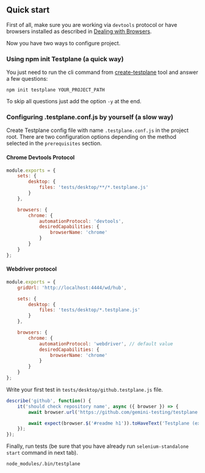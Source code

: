 <!-- DOCTOC SKIP -->
## Quick start

First of all, make sure you are working via `devtools` protocol or have browsers installed as described in [Dealing with Browsers](dealing-with-browsers.md).

Now you have two ways to configure project.

### Using npm init Testplane (a quick way)

You just need to run the cli command from [create-testplane](https://github.com/gemini-testing/create-testplane) tool and answer a few questions:
```
npm init testplane YOUR_PROJECT_PATH
```

To skip all questions just add the option `-y` at the end.

### Configuring .testplane.conf.js by yourself (a slow way)

Create Testplane config file with name `.testplane.conf.js` in the project root. There are two configuration options depending on the method selected in the `prerequisites` section.

#### Chrome Devtools Protocol

```javascript
module.exports = {
    sets: {
        desktop: {
            files: 'tests/desktop/**/*.testplane.js'
        }
    },

    browsers: {
        chrome: {
            automationProtocol: 'devtools',
            desiredCapabilities: {
                browserName: 'chrome'
            }
        }
    }
};
```

#### Webdriver protocol

```javascript
module.exports = {
    gridUrl: 'http://localhost:4444/wd/hub',

    sets: {
        desktop: {
            files: 'tests/desktop/*.testplane.js'
        }
    },

    browsers: {
        chrome: {
            automationProtocol: 'webdriver', // default value
            desiredCapabilities: {
                browserName: 'chrome'
            }
        }
    }
};
```

Write your first test in `tests/desktop/github.testplane.js` file.
```javascript
describe('github', function() {
    it('should check repository name', async ({ browser }) => {
        await browser.url('https://github.com/gemini-testing/testplane');

        await expect(browser.$('#readme h1')).toHaveText('Testplane (ex-Hermione)');
    });
});
```

Finally, run tests (be sure that you have already run `selenium-standalone start` command in next tab).
```
node_modules/.bin/testplane
```
